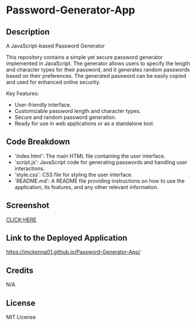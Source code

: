 # Password-Generator-App

## Description

A JavaScript-based Password Generator

This repository contains a simple yet secure password generator implemented in JavaScript. The generator allows users to specify the length and character types for their password, and it generates random passwords based on their preferences. The generated password can be easily copied and used for enhanced online security.

Key Features:

- User-friendly interface.
- Customizable password length and character types.
- Secure and random password generation.
- Ready for use in web applications or as a standalone tool.


## Code Breakdown

- 'index.html': The main HTML file containing the user interface.
- 'script.js': JavaScript code for generating passwords and handling user interactions.
- 'style.css': CSS file for styling the user interface.
- 'README.md': A README file providing instructions on how to use the application, its features, and any other relevant information.


## Screenshot


[CLICK-HERE](https://github.com/JMcKenna01/Password-Generator-App/blob/main/Assets/PwG.png)

## Link to the Deployed Application

https://jmckenna01.github.io/Password-Generator-App/ 


## Credits
N/A 

## License
MIT License

